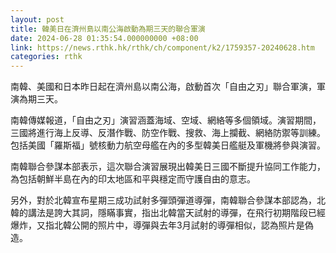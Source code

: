 ```yaml
---
layout: post
title: 韓美日在濟州島以南公海啟動為期三天的聯合軍演
date: 2024-06-28 01:35:54.000000000 +08:00
link: https://news.rthk.hk/rthk/ch/component/k2/1759357-20240628.htm
categories: rthk
---
```


南韓、美國和日本昨日起在濟州島以南公海，啟動首次「自由之刃」聯合軍演，軍演為期三天。

南韓傳媒報道，「自由之刃」演習涵蓋海域、空域、網絡等多個領域。演習期間，三國將進行海上反導、反潛作戰、防空作戰、搜救、海上攔截、網絡防禦等訓練。包括美國「羅斯福」號核動力航空母艦在內的多型韓美日艦艇及軍機將參與演習。

南韓聯合參謀本部表示，這次聯合演習展現出韓美日三國不斷提升協同工作能力，為包括朝鮮半島在內的印太地區和平與穩定而守護自由的意志。

另外，對於北韓宣布星期三成功試射多彈頭彈道導彈，南韓聯合參謀本部認為，北韓的講法是誇大其詞，隱瞞事實，指出北韓當天試射的導彈，在飛行初期階段已經爆炸，又指北韓公開的照片中，導彈與去年3月試射的導彈相似，認為照片是偽造。
